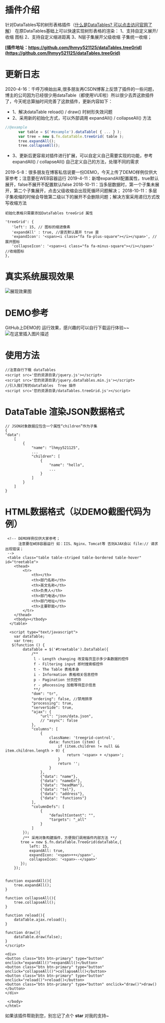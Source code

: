 # 插件介绍
针对DataTables写的树形表格插件（[什么是DataTables? 可以点击访问官网了解](https://datatables.net/)）
在原DataTables基础上可以快速实现树形表格的渲染：
1、支持自定义展开/收缩 图标
2、支持自定义缩进距离
3、N层子集展开父级收缩 子集统一收缩；

**[插件地址：https://github.com/lhmyy521125/dataTables.treeGrid](https://github.com/lhmyy521125/dataTables.treeGrid)**
# 更新日志
2020-4-16：千呼万唤始出来,很多朋友再CSDN博客上反馈了插件的一些问题，博主的公司因为已经很少用dataTable（都使用VUE啦）所以很少去弄这款插件了，今天呢总算抽时间完善了这款插件，更新内容如下：
- 1、解决dataTable reload() / draw() 时树形失效问题
- 2、采用新的初始化方式，可以外部调用 expandAll() / collapseAll() 方法
```javascript
//@example
      var table = $('#example').dataTable( { ... } );
      var tree = new $.fn.dataTable.treeGrid( table );
      tree.expandAll();
      tree.collapseAll();
```
- 3、更新后更容易对插件进行扩展，可以自定义自己需要实现的功能，参考expandAll() / collapseAll() 自己定义自己的方法，处理不同的需求

2019-5-8：很多朋友在博客私信说要一份DEMO，今天上传了DEMO样例仅供大家参考；注意要在WEB容器运行
2019-4-11：新增expandAll配置属性，true默认展开，false不展开不配置默认false
2018-10-11：当多层数据时，第一个子集未展开，第二个子集展开，点击父级收缩会出现死循环问题解决；
2018-10-11：多层子集收缩的时候会导致第二级以下的展开不会删除问题；解决方案采用递归方式改写收缩方法

```
初始化表格只需要添加DataTables treeGrid 属性

'treeGrid': {
   'left': 15, // 图标的缩进像素
   'expandAll' : true, //是否默认展开 true 是
   'expandIcon': '<span><i class="fa fa-plus-square"></i></span>', //展开图标
   'collapseIcon': '<span><i class="fa fa-minus-square"></i></span>' //收缩图标
},
```
# 真实系统展现效果
![展现效果图](https://img-blog.csdnimg.cn/2019011717185479.png?x-oss-process=image/watermark,type_ZmFuZ3poZW5naGVpdGk,shadow_10,text_aHR0cHM6Ly9ibG9nLmNzZG4ubmV0L2xobXl5NTIxMTI1,size_16,color_FFFFFF,t_70)
# DEMO参考
GitHub上DEMO的 运行效果，感兴趣的可以自行下载运行体验~~
![在这里插入图片描述](https://img-blog.csdnimg.cn/20200416152057214.png?x-oss-process=image/watermark,type_ZmFuZ3poZW5naGVpdGk,shadow_10,text_aHR0cHM6Ly9ibG9nLmNzZG4ubmV0L2xobXl5NTIxMTI1,size_16,color_FFFFFF,t_70)
# 使用方法

```
//注意自行下载 dataTables  
<script src='您的资源目录/jquery.js'></script>
<script src='您的资源目录/jquery.dataTables.min.js'></script>
//引入我们写的dataTables  Tree 插件
<script src='您的资源目录/dataTables.treeGrid.js'></script>
```

# DataTable 渲染JSON数据格式

```
// JSON对象数据应包含一个属性“children”作为子集
{
"data": 
    [
        {
            "name": "lhmyy521125",
            ...
            "children": [
                {
                    "name": "hello",
                    ...
                }
            ]
        }
    ]
}  
```
# HTML数据格式（以DEMO截图代码为例）

```
 <!-- DEMO样例仅供大家参考；
      注意要在WEB容器运行 如：IIS、Nginx、Tomcat等 否则AJAX会以 file:// 请求出现错误；
 -->
 <table class="table table-striped table-bordered table-hover" id="treetable">
	<thead>
		<tr>
			<th></th>
			<th>部门名称</th>
			<th>英文名称</th>
			<th>负责人</th>
			<th>部门电话</th>
			<th>部门地址</th>
			<th>主要职能</th>
		</tr>
	</thead>
	<tbody></tbody>
  </table>

  <script type="text/javascript">
    var dataTable;
    var tree;
   $(function () {
        dataTable = $('#treetable').DataTable({
            /**
             l - Length changing 改变每页显示多少条数据的控件
             f - Filtering input 即时搜索框控件
             t - The Table 表格本身
             i - Information 表格相关信息控件
             p - Pagination 分页控件
             r - pRocessing 加载等待显示信息
             **/
            "dom": "tr",
            "ordering": false, //禁用排序
            "processing": true,
            "serverSide": true,
            "ajax": {
                "url": "json/data.json",
                // "async": false
            },
            "columns": [
                {
                    className: 'treegrid-control',
                    data: function (item) {
                        if (item.children != null && item.children.length > 0) {
                            return '<span> + </span>';
                        }
                        return '';
                    }
                },
                {"data": "name"},
                {"data": "nameEn"},
                {"data": "headMan"},
                {"data": "tel"},
                {"data": "address"},
                {"data": "functions"}
            ],
            "columnDefs": [
                {
                    "defaultContent": "",
                    "targets": "_all"
                }
            ]
        });
        /** 采用对象构建插件，方便我们调用插件内部方法 **/
       tree = new $.fn.dataTable.TreeGrid(dataTable,{
           left: 15,
           expandAll: true,
           expandIcon: '<span>++</span>',
           collapseIcon: '<span>--</span>'
       });
    });


function expandAll(){
    tree.expandAll();
}

function collapseAll(){
    tree.collapseAll();
}

function reload(){
	dataTable.ajax.reload();
}

function draw(){
	dataTable.draw(false);
}
</script>

<div>
<button class="btn btn-primary" type="button" onclick="expandAll()">expandAll()</button>
<button class="btn btn-primary" type="button" onclick="collapseAll()">collapseAll()</button>
<button class="btn btn-primary" type="button" onclick="reload()">reload()</button>
<button class="btn btn-primary" type="button" onclick="draw()">draw()</button>
</div>

 </body>
</html>

```

如果该插件帮助到您，别忘记了点个  **star** 对我的支持~

